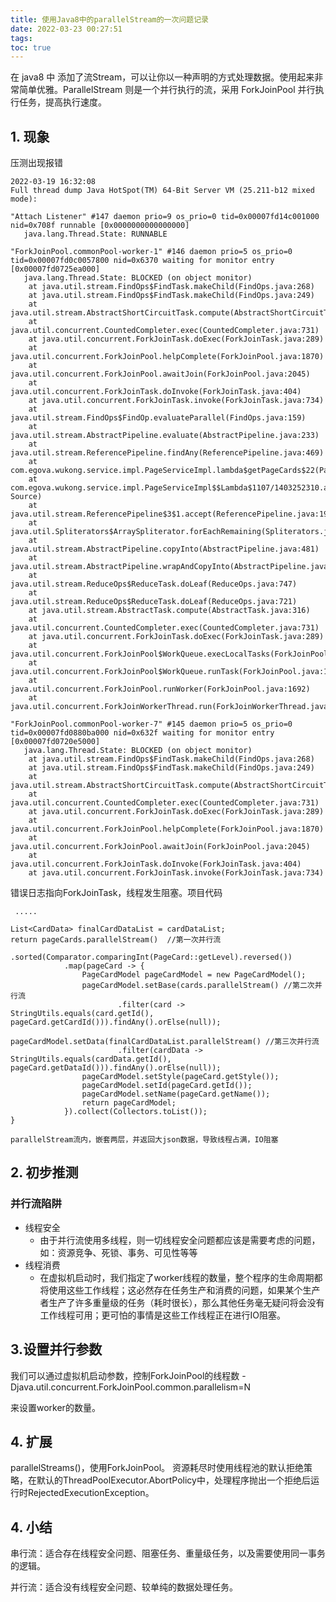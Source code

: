```yaml
---
title: 使用Java8中的parallelStream的一次问题记录
date: 2022-03-23 00:27:51
tags:
toc: true
---
```

在 java8 中 添加了流Stream，可以让你以一种声明的方式处理数据。使用起来非常简单优雅。ParallelStream 则是一个并行执行的流，采用 ForkJoinPool 并行执行任务，提高执行速度。

<!--more-->

## 1. 现象
压测出现报错
```
2022-03-19 16:32:08
Full thread dump Java HotSpot(TM) 64-Bit Server VM (25.211-b12 mixed mode):

"Attach Listener" #147 daemon prio=9 os_prio=0 tid=0x00007fd14c001000 nid=0x708f runnable [0x0000000000000000]
   java.lang.Thread.State: RUNNABLE

"ForkJoinPool.commonPool-worker-1" #146 daemon prio=5 os_prio=0 tid=0x00007fd0c0057800 nid=0x6370 waiting for monitor entry [0x00007fd0725ea000]
   java.lang.Thread.State: BLOCKED (on object monitor)
	at java.util.stream.FindOps$FindTask.makeChild(FindOps.java:268)
	at java.util.stream.FindOps$FindTask.makeChild(FindOps.java:249)
	at java.util.stream.AbstractShortCircuitTask.compute(AbstractShortCircuitTask.java:120)
	at java.util.concurrent.CountedCompleter.exec(CountedCompleter.java:731)
	at java.util.concurrent.ForkJoinTask.doExec(ForkJoinTask.java:289)
	at java.util.concurrent.ForkJoinPool.helpComplete(ForkJoinPool.java:1870)
	at java.util.concurrent.ForkJoinPool.awaitJoin(ForkJoinPool.java:2045)
	at java.util.concurrent.ForkJoinTask.doInvoke(ForkJoinTask.java:404)
	at java.util.concurrent.ForkJoinTask.invoke(ForkJoinTask.java:734)
	at java.util.stream.FindOps$FindOp.evaluateParallel(FindOps.java:159)
	at java.util.stream.AbstractPipeline.evaluate(AbstractPipeline.java:233)
	at java.util.stream.ReferencePipeline.findAny(ReferencePipeline.java:469)
	at com.egova.wukong.service.impl.PageServiceImpl.lambda$getPageCards$22(PageServiceImpl.java:571)
	at com.egova.wukong.service.impl.PageServiceImpl$$Lambda$1107/1403252310.apply(Unknown Source)
	at java.util.stream.ReferencePipeline$3$1.accept(ReferencePipeline.java:193)
	at java.util.Spliterators$ArraySpliterator.forEachRemaining(Spliterators.java:948)
	at java.util.stream.AbstractPipeline.copyInto(AbstractPipeline.java:481)
	at java.util.stream.AbstractPipeline.wrapAndCopyInto(AbstractPipeline.java:471)
	at java.util.stream.ReduceOps$ReduceTask.doLeaf(ReduceOps.java:747)
	at java.util.stream.ReduceOps$ReduceTask.doLeaf(ReduceOps.java:721)
	at java.util.stream.AbstractTask.compute(AbstractTask.java:316)
	at java.util.concurrent.CountedCompleter.exec(CountedCompleter.java:731)
	at java.util.concurrent.ForkJoinTask.doExec(ForkJoinTask.java:289)
	at java.util.concurrent.ForkJoinPool$WorkQueue.execLocalTasks(ForkJoinPool.java:1040)
	at java.util.concurrent.ForkJoinPool$WorkQueue.runTask(ForkJoinPool.java:1058)
	at java.util.concurrent.ForkJoinPool.runWorker(ForkJoinPool.java:1692)
	at java.util.concurrent.ForkJoinWorkerThread.run(ForkJoinWorkerThread.java:157)

"ForkJoinPool.commonPool-worker-7" #145 daemon prio=5 os_prio=0 tid=0x00007fd0880ba000 nid=0x632f waiting for monitor entry [0x00007fd0720e5000]
   java.lang.Thread.State: BLOCKED (on object monitor)
	at java.util.stream.FindOps$FindTask.makeChild(FindOps.java:268)
	at java.util.stream.FindOps$FindTask.makeChild(FindOps.java:249)
	at java.util.stream.AbstractShortCircuitTask.compute(AbstractShortCircuitTask.java:119)
	at java.util.concurrent.CountedCompleter.exec(CountedCompleter.java:731)
	at java.util.concurrent.ForkJoinTask.doExec(ForkJoinTask.java:289)
	at java.util.concurrent.ForkJoinPool.helpComplete(ForkJoinPool.java:1870)
	at java.util.concurrent.ForkJoinPool.awaitJoin(ForkJoinPool.java:2045)
	at java.util.concurrent.ForkJoinTask.doInvoke(ForkJoinTask.java:404)
	at java.util.concurrent.ForkJoinTask.invoke(ForkJoinTask.java:734)
```
错误日志指向ForkJoinTask，线程发生阻塞。项目代码
```
 .....

List<CardData> finalCardDataList = cardDataList;
return pageCards.parallelStream()  //第一次并行流
			.sorted(Comparator.comparingInt(PageCard::getLevel).reversed())
			.map(pageCard -> {
				PageCardModel pageCardModel = new PageCardModel();
				pageCardModel.setBase(cards.parallelStream() //第二次并行流
						.filter(card -> StringUtils.equals(card.getId(), pageCard.getCardId())).findAny().orElse(null));
				pageCardModel.setData(finalCardDataList.parallelStream() //第三次并行流
						.filter(cardData -> StringUtils.equals(cardData.getId(), pageCard.getDataId())).findAny().orElse(null));
				pageCardModel.setStyle(pageCard.getStyle());
				pageCardModel.setId(pageCard.getId());
				pageCardModel.setName(pageCard.getName());
				return pageCardModel;
			}).collect(Collectors.toList());
}

parallelStream流内，嵌套两层，并返回大json数据，导致线程占满，IO阻塞
```

## 2. 初步推测
### 并行流陷阱
- 线程安全
	- 由于并行流使用多线程，则一切线程安全问题都应该是需要考虑的问题，如：资源竞争、死锁、事务、可见性等等
- 线程消费
	- 在虚拟机启动时，我们指定了worker线程的数量，整个程序的生命周期都将使用这些工作线程；这必然存在任务生产和消费的问题，如果某个生产者生产了许多重量级的任务（耗时很长），那么其他任务毫无疑问将会没有工作线程可用；更可怕的事情是这些工作线程正在进行IO阻塞。

## 3.设置并行参数
我们可以通过虚拟机启动参数，控制ForkJoinPool的线程数
-Djava.util.concurrent.ForkJoinPool.common.parallelism=N

来设置worker的数量。

## 4. 扩展
parallelStreams()，使用ForkJoinPool。
资源耗尽时使用线程池的默认拒绝策略，在默认的ThreadPoolExecutor.AbortPolicy中，处理程序抛出一个拒绝后运行时RejectedExecutionException。


## 4. 小结
串行流：适合存在线程安全问题、阻塞任务、重量级任务，以及需要使用同一事务的逻辑。

并行流：适合没有线程安全问题、较单纯的数据处理任务。